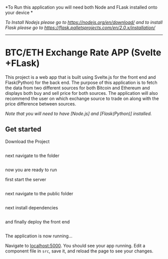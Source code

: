 *To Run this application you will need both Node and FLask installed onto your device *

*To Install Nodejs please go to https://nodejs.org/en/download/ and to install Flask please go to https://flask.palletsprojects.com/en/2.0.x/installation/*

---

# BTC/ETH Exchange Rate APP (Svelte +FLask)

This project is a web app that is built using Svelte.js for the front end and Flask(Python) for the back end. The purpose of this application is to fetch the data from two different sources for both Bitcoin and Ethereum and displays both buy and sell price for both sources. The application will also recommend the user on which exchange source to trade on along with the price difference between sources.

*Note that you will need to have [Node.js] and [Flask(Python)] installed.*


## Get started

Download the Project

```git clone https://github.com/humzahokadia/BTC-ETH-Exchange-Rate-APP-Svelte-Flask-.git
```

next navigate to the folder

```cd BTC-ETH-Exchange-Rate-APP-Svelte-Flask-
```

now you are ready to run

first start the server 

```python server.py
```

next navigate to the public folder

```cd public
```

next install dependencies 

```npm install
```

and finally deploy the front end

```npm run build
```

The application is now running...

Navigate to [localhost:5000](http://localhost:5000). You should see your app running. Edit a component file in `src`, save it, and reload the page to see your changes.

